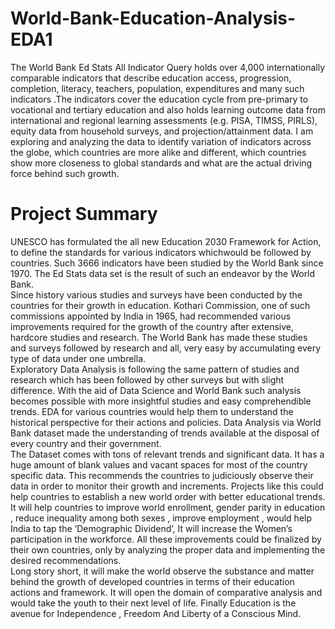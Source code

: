 # World-Bank-Education-Analysis-EDA1
The World Bank Ed Stats All Indicator Query holds over 4,000 internationally comparable indicators that describe education access, 
progression, completion, literacy, teachers, population, expenditures and many such indicators .The indicators cover the education 
cycle from pre-primary to vocational and tertiary education and also holds learning outcome data from international and regional 
learning assessments (e.g. PISA, TIMSS, PIRLS), equity data from household surveys, and projection/attainment data.
I am exploring and analyzing the data to identify variation of indicators across the globe, which countries are more alike and different, 
which countries show more closeness to global standards and what are the actual driving force behind such growth.


# Project Summary


UNESCO has formulated the all new Education 2030 Framework for Action, to define the standards for various indicators 
whichwould be followed by countries. Such 3666 indicators have been studied by the World Bank since 1970. The Ed Stats data set 
is the result of such an endeavor by the World Bank.\
  	Since history various studies and surveys have been conducted by the countries for their growth in education. Kothari Commission, 
 one of such commissions appointed by India in 1965, had recommended various improvements required for the growth of the country after 
extensive, hardcore studies and research. The World Bank has made these studies and surveys followed by research and all, very easy by 
accumulating every type of data under one umbrella.\
   	Exploratory Data Analysis is following the same pattern of studies and research which has been followed by other surveys but with 
slight difference. With the aid of Data Science and World Bank such analysis becomes possible with more insightful studies and easy 
comprehendible trends. EDA for various countries would help them to understand the historical perspective for their actions and policies.
Data Analysis via World Bank dataset made the understanding of trends available at the disposal of every country and their government.\
 	The Dataset comes with tons of relevant trends and significant data. It has a huge amount of blank values and vacant spaces for 
most of the country specific data. This recommends the countries to judiciously observe their data in order to monitor their growth and increments.
Projects like this could help countries to establish a new world order with better educational trends. It will help countries to improve world 
enrollment, gender parity in education , reduce inequality among both sexes , improve employment , would help India to tap the ‘Demographic Dividend’,
It will increase the Women’s participation in the workforce. All these improvements could be finalized by their own countries, only by analyzing 
the proper data and implementing the desired recommendations.\
   	Long story short, it will make the world observe the substance and matter behind the growth of developed countries in terms of their 
education actions and framework. It will open the domain of comparative analysis and would take the youth to their next level of life.
Finally Education is the avenue for Independence , Freedom And Liberty of a Conscious Mind.

